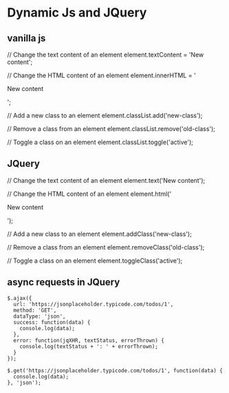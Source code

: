 # Dynamic Js and JQuery

## vanilla js
// Change the text content of an element
element.textContent = 'New content';

// Change the HTML content of an element
element.innerHTML = '<p>New content</p>';

// Add a new class to an element
element.classList.add('new-class');

// Remove a class from an element
element.classList.remove('old-class');

// Toggle a class on an element
element.classList.toggle('active');

## JQuery
// Change the text content of an element
element.text('New content');

// Change the HTML content of an element
element.html('<p>New content</p>');

// Add a new class to an element
element.addClass('new-class');

// Remove a class from an element
element.removeClass('old-class');

// Toggle a class on an element
element.toggleClass('active');

## async requests in JQuery
```
$.ajax({
  url: 'https://jsonplaceholder.typicode.com/todos/1',
  method: 'GET',
  dataType: 'json',
  success: function(data) {
    console.log(data);
  },
  error: function(jqXHR, textStatus, errorThrown) {
    console.log(textStatus + ': ' + errorThrown);
  }
});
```
```
$.get('https://jsonplaceholder.typicode.com/todos/1', function(data) {
  console.log(data);
}, 'json');
```


